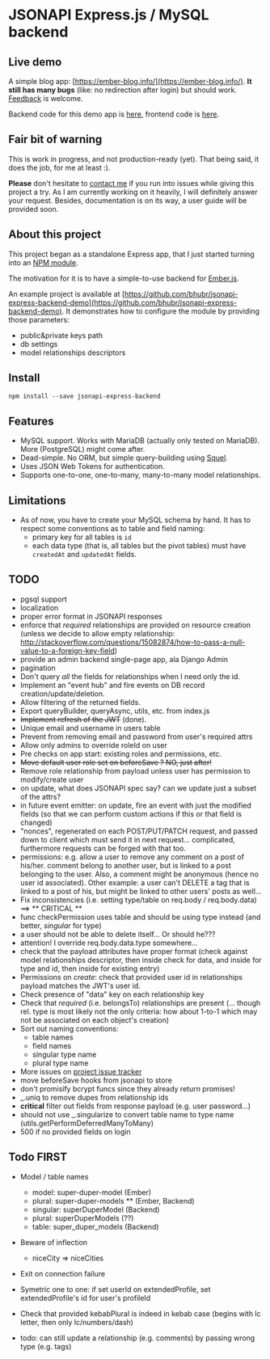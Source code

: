 # JSONAPI Express.js / MySQL backend

## Live demo

A simple blog app: [https://ember-blog.info/](https://ember-blog.info/). **It still has many bugs** (like: no redirection after login) but should work. [Feedback](https://ember-blog.info/contact) is welcome.

Backend code for this demo app is [here](https://github.com/bhubr/jsonapi-express-backend-demo), frontend code is [here](https://github.com/bhubr/ember-blog).

## Fair bit of warning

This is work in progress, and not production-ready (yet). That being said, it does the job, for me at least :).

**Please** don't hesitate to [contact me](https://ember-blog.info/contact) if you run into issues while giving this project a try. As I am currently working on it heavily, I will definitely answer your request.
Besides, documentation is on its way, a user guide will be provided soon.

## About this project

This project began as a standalone Express app, that I just started turning into an [NPM module](https://www.npmjs.com/package/jsonapi-express-backend).

The motivation for it is to have a simple-to-use backend for [Ember.js](https://emberjs.com).

An example project is available at [https://github.com/bhubr/jsonapi-express-backend-demo](https://github.com/bhubr/jsonapi-express-backend-demo). It demonstrates how to configure the module by providing those parameters:
- public&private keys path
- db settings
- model relationships descriptors

## Install

    npm install --save jsonapi-express-backend

## Features

- MySQL support. Works with MariaDB (actually only tested on MariaDB). More (PostgreSQL) might come after.
- Dead-simple. No ORM, but simple query-building using [Squel](https://hiddentao.com/squel/).
- Uses JSON Web Tokens for authentication.
- Supports one-to-one, one-to-many, many-to-many model relationships.

## Limitations

- As of now, you have to create your MySQL schema by hand. It has to respect some conventions as to table and field naming:
  - primary key for all tables is `id`
  - each data type (that is, all tables but the pivot tables) must have `createdAt` and `updatedAt` fields.

## TODO

- pgsql support
- localization
- proper error format in JSONAPI responses
- enforce that *required* relationships are provided on resource creation
  (unless we decide to allow empty relationship: http://stackoverflow.com/questions/15082874/how-to-pass-a-null-value-to-a-foreign-key-field)
- provide an admin backend single-page app, ala Django Admin
- pagination
- Don't query *all* the fields for relationships when I need only the id.
- Implement an "event hub" and fire events on DB record creation/update/deletion.
- Allow filtering of the returned fields.
- Export queryBuilder, queryAsync, utils, etc. from index.js
- ~~Implement refresh of the JWT~~ (done).
- Unique email and username in users table
- Prevent from removing email and password from user's required attrs
- Allow only admins to override roleId on user
- Pre checks on app start: existing roles and permissions, etc.
- ~~Move default user role set on beforeSave ? NO, just after!~~
- Remove role relationship from payload unless user has permission to modify/create user
- on update, what does JSONAPI spec say? can we update just a subset of the attrs?
- in future event emitter: on update, fire an event with just the modified fields (so that we can perform custom actions if this or that field is changed)
- "nonces", regenerated on each POST/PUT/PATCH request, and passed down to client which must send it in next request... complicated, furthermore requests can be forged with that too.
- permissions: e.g. allow a user to remove any comment on a post of his/her. comment belong to another user, but is linked to a post belonging to the user. Also, a comment might be anonymous (hence no user id associated). Other example: a user can't DELETE a tag that is linked to a post of his, but might be linked to other users' posts as well...
- Fix inconsistencies (i.e. setting type/table on req.body / req.body.data) ==> ** CRITICAL **
- func checkPermission uses table and should be using type instead (and better, *singular* for type)
- a user should not be able to delete itself... Or should he???
- attention! I override req.body.data.type somewhere...
- check that the payload attributes have proper format (check against model relationships descriptor, then inside check for data, and inside for type and id, then inside for existing entry)
- Permissions on *create*: check that provided user id in relationships payload matches the JWT's user id.
- Check presence of "data" key on each relationship key
- Check that *required* (i.e. belongsTo) relationships are present (... though rel. type is most likely not the only criteria: how about 1-to-1 which may not be associated on each object's creation)
- Sort out naming conventions:
  - table names
  - field names
  - singular type name
  - plural type name
- More issues on [project issue tracker](https://github.com/bhubr/jsonapi-express-backend/issues)
- move beforeSave hooks from jsonapi to store
- don't promisify bcrypt funcs since they already return promises!
- _.uniq to remove dupes from relationship ids
- **critical** filter out fields from response payload (e.g. user password...)
- should not use _.singularize to convert table name to type name (utils.getPerformDeferredManyToMany)
- 500 if no provided fields on login
## Todo FIRST

- Model / table names
  - model: super-duper-model (Ember)
  - plural: super-duper-models ** (Ember, Backend)
  - singular: superDuperModel (Backend)
  - plural: superDuperModels (??)
  - table: super_duper_models (Backend)
- Beware of inflection
  - niceCity => niceCities

- Exit on connection failure

- Symetric one to one: if set userId on extendedProfile, set extendedProfile's id for user's profileId
- Check that provided kebabPlural is indeed in kebab case (begins with lc letter, then only lc/numbers/dash)
- todo: can still update a relationship (e.g. comments) by passing wrong type (e.g. tags)